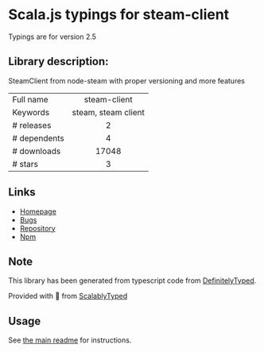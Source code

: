 
# Scala.js typings for steam-client

Typings are for version 2.5

## Library description:
SteamClient from node-steam with proper versioning and more features

|                    |                 |
| ------------------ | :-------------: |
| Full name          | steam-client |
| Keywords           | steam, steam client |
| # releases         | 2 |
| # dependents       | 4 |
| # downloads        | 17048 |
| # stars            | 3 |

## Links
- [Homepage](https://github.com/DoctorMcKay/node-steam-client)
- [Bugs](https://github.com/DoctorMcKay/node-steam-client/issues)
- [Repository](https://github.com/DoctorMcKay/node-steam-client)
- [Npm](https://www.npmjs.com/package/steam-client)
    


## Note
This library has been generated from typescript code from [DefinitelyTyped](https://definitelytyped.org).

Provided with :purple_heart: from [ScalablyTyped](https://github.com/oyvindberg/ScalablyTyped)

## Usage
See [the main readme](../../readme.md) for instructions.


